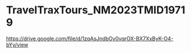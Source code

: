 # TravelTraxTours_NM2023TMID19719
https://drive.google.com/file/d/1zqAsJndbOv0vqrOX-BX7XxByK-O4-bYy/view
